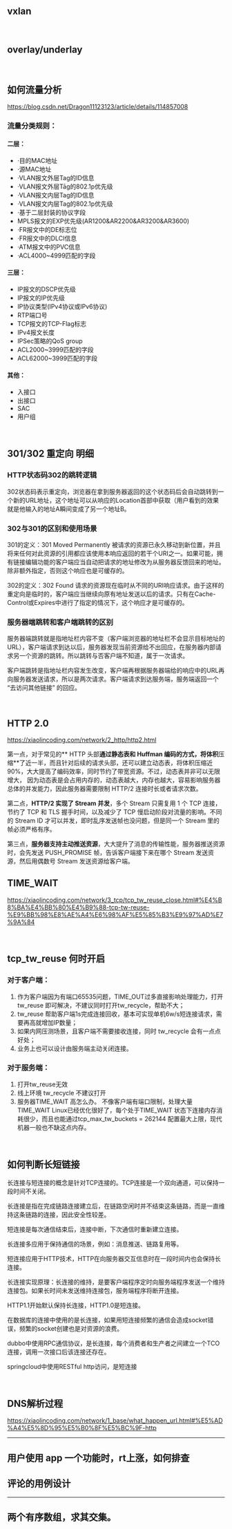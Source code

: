 ## vxlan

<br/>

## overlay/underlay

<br/>

## 如何流量分析

https://blog.csdn.net/Dragon11123123/article/details/114857008

### 流量分类规则：

#### 二层：

- ·目的MAC地址
- ·源MAC地址
- ·VLAN报文外层Tag的ID信息
- ·VLAN报文外层Tāg的802.1p优先级
- ·VLAN报文内层Tag的ID信息
- ·VLAN报文内层Tag的802.1p优先级
- ·基于二层封装的协议字段
- MPLS报文的EXP优先级(AR1200&AR2200&AR3200&AR3600)
- ·FR报文中的DE标志位
- ·FR报文中的DLCI信息
- ·ATM报文中的PVC信息
- ·ACL4000~4999匹配的字段

#### 三层：

- IP报文的DSCP优先级
- IP报文的IP优先级
- IP协议类型(IPv4协议或IPv6协议)
- RTP端口号
- TCP报文的TCP-Flag标志
- IPv4报文长度
- IPSec策略的QoS group
- ACL2000~3999匹配的字段
- ACL62000~3999匹配的字段

#### 其他：

- 入接口
- 出接口
- SAC
- 用户组

<br/>

## 301/302 重定向 明细

### HTTP状态码302的跳转逻辑

302状态码表示重定向，浏览器在拿到服务器返回的这个状态码后会自动跳转到一个新的URL地址，这个地址可以从响应的Location首部中获取（用户看到的效果就是他输入的地址A瞬间变成了另一个地址B。

### 302与301的区别和使用场景

301的定义：301 Moved Permanently 被请求的资源已永久移动到新位置，并且将来任何对此资源的引用都应该使用本响应返回的若干个URI之一。如果可能，拥有链接编辑功能的客户端应当自动把请求的地址修改为从服务器反馈回来的地址。除非额外指定，否则这个响应也是可缓存的。

302的定义：302 Found 请求的资源现在临时从不同的URI响应请求。由于这样的重定向是临时的，客户端应当继续向原有地址发送以后的请求。只有在Cache-Control或Expires中进行了指定的情况下，这个响应才是可缓存的。

### 服务器端跳转和客户端跳转的区别

服务器端跳转就是指地址栏内容不变（客户端浏览器的地址栏不会显示目标地址的URL），客户端请求到达以后，服务器发现当前资源给不出回应，在服务器内部请求另一个资源的跳转。所以跳转与否客户端不知道，属于一次请求。

客户端跳转是指地址栏内容发生改变，客户端再根据服务器端给的响应中的URL再向服务器发送请求，所以是两次请求。客户端请求到达服务端，服务端返回一个 “去访问其他链接” 的回应。

<br/>

## HTTP 2.0

https://xiaolincoding.com/network/2_http/http2.html

第一点，对于常见的** HTTP 头部**通过静态表和 Huffman 编码的方式，将体积**压缩**了近一半，而且针对后续的请求头部，还可以建立动态表，将体积压缩近 90%，大大提高了编码效率，同时节约了带宽资源。不过，动态表并非可以无限增大， 因为动态表是会占用内存的，动态表越大，内存也越大，容易影响服务器总体的并发能力，因此服务器需要限制 HTTP/2 连接时长或者请求次数。

第二点，**HTTP/2 实现了 Stream 并发**，多个 Stream 只需复用 1 个 TCP 连接，节约了 TCP 和 TLS 握手时间，以及减少了 TCP 慢启动阶段对流量的影响。不同的 Stream ID 才可以并发，即时乱序发送帧也没问题，但是同一个 Stream 里的帧必须严格有序。

第三点，**服务器支持主动推送资源**，大大提升了消息的传输性能，服务器推送资源时，会先发送 PUSH_PROMISE 帧，告诉客户端接下来在哪个 Stream 发送资源，然后用偶数号 Stream 发送资源给客户端。

## TIME_WAIT

https://xiaolincoding.com/network/3_tcp/tcp_tw_reuse_close.html#%E4%B8%BA%E4%BB%80%E4%B9%88-tcp-tw-reuse-%E9%BB%98%E8%AE%A4%E6%98%AF%E5%85%B3%E9%97%AD%E7%9A%84

<br/>

## tcp_tw_reuse 何时开启

### 对于客户端：

1. 作为客户端因为有端口65535问题，TIME_OUT过多直接影响处理能力，打开tw_reuse 即可解决，不建议同时打开tw_recycle，帮助不大；
2. tw_reuse 帮助客户端1s完成连接回收，基本可实现单机6w/s短连接请求，需要再高就增加IP数量；
3. 如果内网压测场景，且客户端不需要接收连接，同时 tw_recycle 会有一点点好处；
4. 业务上也可以设计由服务端主动关闭连接。

### 对于服务端：

1. 打开tw_reuse无效
2. 线上环境 tw_recycle 不建议打开
3. 服务器TIME_WAIT 高怎么办。   不像客户端有端口限制，处理大量TIME_WAIT Linux已经优化很好了，每个处于TIME_WAIT 状态下连接内存消耗很少，而且也能通过tcp_max_tw_buckets = 262144 配置最大上限，现代机器一般也不缺这点内存。

<br/>

## 如何判断长短链接

长连接与短连接的概念是针对TCP连接的。TCP连接是一个双向通道，可以保持一段时间不关闭。

长连接是指在完成链路连接建立后，在链路空闲时并不结束这条链路，而是一直维持这条链路的连接，因此安全性较差。

短连接是每次通信结束后，连接中断，下次通信时重新建立连接。

长连接多应用于保持通信的场景，例如：消息推送、链路复用等。

短连接应用于HTTP技术，HTTP在向服务器交互信息时在一段时间内也会保持长连接。

长连接实现原理：长连接的维持，是要客户端程序定时向服务端程序发送一个维持连接包。如果长时间未发送维持连接包，服务端程序将断开连接。

HTTP1.1开始默认保持长连接，HTTP1.0是短连接。

在数据库的连接中使用的是长连接，如果用短连接频繁的通信会造成socket错误，频繁的socket创建也是对资源的浪费。

dubbo中使用RPC通信协议，是长连接，每个消费者和生产者之间建立一个TCO连接，调用一次接口后该连接还存在。

springcloud中使用RESTful http访问，是短连接

<br/>

## DNS解析过程

https://xiaolincoding.com/network/1_base/what_happen_url.html#%E5%AD%A4%E5%8D%95%E5%B0%8F%E5%BC%9F-http

---

## 用户使用 app 一个功能时，rt上涨，如何排查

## 评论的用例设计

 ---

## 两个有序数组，求其交集。
